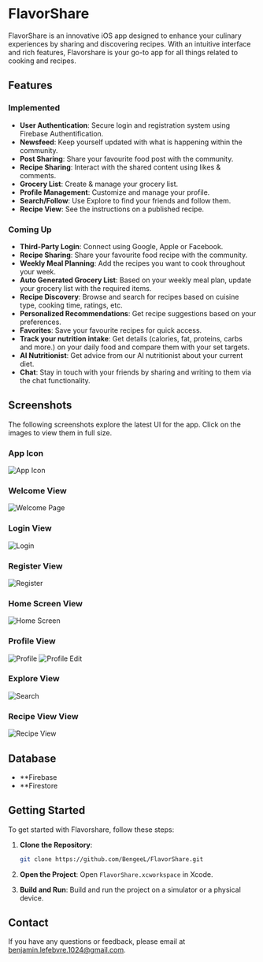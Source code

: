 # FlavorShare

FlavorShare is an innovative iOS app designed to enhance your culinary experiences by sharing and discovering recipes. With an intuitive interface and rich features, Flavorshare is your go-to app for all things related to cooking and recipes.

## Features
### Implemented
- **User Authentication**: Secure login and registration system using Firebase Authentification.
- **Newsfeed**: Keep yourself updated with what is happening within the community.
- **Post Sharing**: Share your favourite food post with the community.
- **Recipe Sharing**: Interact with the shared content using likes & comments.
- **Grocery List**: Create & manage your grocery list.
- **Profile Management**: Customize and manage your profile.
- **Search/Follow**: Use Explore to find your friends and follow them.
- **Recipe View**: See the instructions on a published recipe.

### Coming Up
- **Third-Party Login**: Connect using Google, Apple or Facebook.
- **Recipe Sharing**: Share your favourite food recipe with the community.
- **Weekly Meal Planning**: Add the recipes you want to cook throughout your week.
- **Auto Generated Grocery List**: Based on your weekly meal plan, update your grocery list with the required items.
- **Recipe Discovery**: Browse and search for recipes based on cuisine type, cooking time, ratings, etc.
- **Personalized Recommendations**: Get recipe suggestions based on your preferences.
- **Favorites**: Save your favourite recipes for quick access.
- **Track your nutrition intake**: Get details (calories, fat, proteins, carbs and more.) on your daily food and compare them with your set targets.
- **AI Nutritionist**: Get advice from our AI nutritionist about your current diet.
- **Chat**: Stay in touch with your friends by sharing and writing to them via the chat functionality.

## Screenshots

The following screenshots explore the latest UI for the app. Click on the images to view them in full size.

### App Icon
![App Icon](readme_ressources/icon.jpg)

### Welcome View
![Welcome Page](readme_ressources/welcome.jpg)

### Login View
![Login](readme_ressources/login.jpg)

### Register View
![Register](readme_ressources/register.jpg)

### Home Screen View
![Home Screen](readme_ressources/home.jpg)

### Profile View
![Profile](readme_ressources/profile.jpg)
![Profile Edit](readme_ressources/profile_edit.jpg)

### Explore View
![Search](readme_ressources/explore.jpg)

### Recipe View View
![Recipe View](readme_ressources/recipe.jpg)

## Database
- **Firebase
- **Firestore

## Getting Started

To get started with Flavorshare, follow these steps:

1. **Clone the Repository**:
    ```bash
    git clone https://github.com/BengeeL/FlavorShare.git
    ```

2. **Open the Project**:
    Open `FlavorShare.xcworkspace` in Xcode.

3. **Build and Run**:
    Build and run the project on a simulator or a physical device.

## Contact

If you have any questions or feedback, please email at [benjamin.lefebvre.1024@gmail.com](mailto:benjamin.lefebvre.1024@gmail.com).

